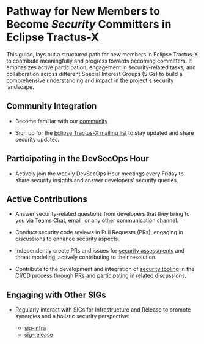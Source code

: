 # Pathway for New Members to Become _Security_ Committers in Eclipse Tractus-X

This guide, lays out a structured path for new members in Eclipse Tractus-X to contribute meaningfully and progress towards becoming committers. It emphasizes active participation, engagement in security-related tasks, and collaboration across different Special Interest Groups (SIGs) to build a comprehensive understanding and impact in the project's security landscape.

## Community Integration

- Become familiar with our [community](https://eclipse-tractusx.github.io/docs/developer)

- Sign up for the [Eclipse Tractus-X mailing list](https://eclipse-tractusx.github.io/docs/oss/how-to-contribute/#dev-mailinglist) to stay updated and share security updates.

## Participating in the DevSecOps Hour

- Actively join the weekly DevSecOps Hour meetings every Friday to share security insights and answer developers' security queries.

## Active Contributions

- Answer security-related questions from developers that they bring to you via Teams Chat, email, or any other communication channel.

- Conduct security code reviews in Pull Requests (PRs), engaging in discussions to enhance security aspects.

- Independently create PRs and issues for [security assessments](https://github.com/eclipse-tractusx/sig-security/blob/main/security-assessment.md) and threat modeling, actively contributing to their resolution.

- Contribute to the development and integration of [security tooling](https://github.com/eclipse-tractusx/sig-security/blob/main/security-tooling.md) in the CI/CD process through PRs and participating in related discussions.

## Engaging with Other SIGs

- Regularly interact with SIGs for Infrastructure and Release to promote synergies and a holistic security perspective:

  - [sig-infra](https://github.com/eclipse-tractusx/sig-infra)
  - [sig-release](https://github.com/eclipse-tractusx/sig-release)

<!--
## Potential SIG-Security Meetings

[Reserved for future dedicated SIG-Security meetings]
-->

